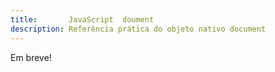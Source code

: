 ```yaml
---
title:       JavaScript  doument
description: Referência prática do objeto nativo document
---
```



Em breve!